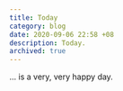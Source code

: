 ```yaml
---
title: Today
category: blog
date: 2020-09-06 22:58 +08
description: Today.
archived: true
---
```


... is a very, very happy day.
